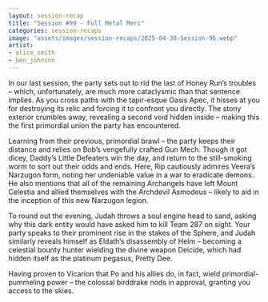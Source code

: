 ```yaml
---
layout: session-recap
title: "Session #99 - Full Metal Merc"
categories: session-recaps
image: "assets/images/session-recaps/2025-04-30-Session-96.webp"
artist: 
- alice_smith
- ben_johnson
---
```


In our last session, the party sets out to rid the last of Honey Run’s troubles – which, unfortunately, are much more cataclysmic than that sentence implies. As you cross paths with the tapir-esque Oasis Apec, it hisses at you for destroying its relic and forcing it to confront you directly. The stony exterior crumbles away, revealing a second void hidden inside – making this the first primordial union the party has encountered. 

Learning from their previous, primordial brawl – the party keeps their distance and relies on Bob’s vengefully crafted Gun Mech. Though it got dicey, Daddy’s Little Defeaters win the day, and return to the still-smoking worm to sort out their odds and ends. Here, Rip cautiously admires Veera’s Narzugon form, noting her undeniable value in a war to eradicate demons. He also mentions that all of the remaining Archangels have left Mount Celestia and allied themselves with the Archdevil Asmodeus – likely to aid in the inception of this new Narzugon legion. 

To round out the evening, Judah throws a soul engine head to sand, asking why this dark entity would have asked him to kill Team 287 on sight. Your party speaks to their prominent rise in the stakes of the Sphere, and Judah similarly reveals himself as Eldath’s disassembly of Helm – becoming a celestial bounty hunter wielding the divine weapon Deicide, which had hidden itself as the platinum pegasus, Pretty Dee.

Having proven to Vicarion that Po and his allies do, in fact, wield primordial-pummeling power – the colossal birddrake nods in approval, granting you access to the skies.
